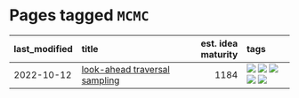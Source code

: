 # Pages tagged `MCMC`

|last_modified|title|est. idea maturity|tags
|:---|:---|---:|:---|
|2022-10-12|[look-ahead traversal sampling](../look-ahead-traversal-sampling.md)|1184|[![](https://img.shields.io/badge/tag-MCMC-96f12e)](../tags/MCMC.md) [![](https://img.shields.io/badge/tag-animation-c4c41f)](../tags/animation.md) [![](https://img.shields.io/badge/tag-control-5e378d)](../tags/control.md) [![](https://img.shields.io/badge/tag-experimental-53417a)](../tags/experimental.md) [![](https://img.shields.io/badge/tag-image_generation-43d799)](../tags/image_generation.md)|